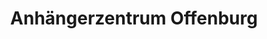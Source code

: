 ---
title: "Anhängerzentrum Offenburg"
url: /offenburg/anhaengerzentrum-offenburg/
shop: Anhänger
---